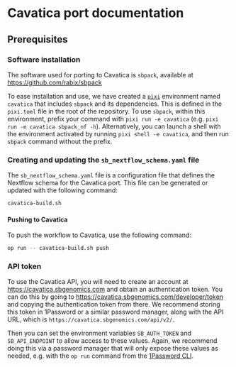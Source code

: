 # Cavatica port documentation

## Prerequisites

### Software installation

The software used for porting to Cavatica is `sbpack`, available at https://github.com/rabix/sbpack

To ease installation and use, we have created a [`pixi`](https://pixi.sh) environment named `cavatica` that includes `sbpack` and its dependencies.
This is defined in the `pixi.toml` file in the root of the repository.
To use `sbpack`, within this environment, prefix your command with `pixi run -e cavatica` (e.g. `pixi run -e cavatica sbpack_nf -h`).
Alternatively, you can launch a shell with the environment activated by running `pixi shell -e cavatica`, and then run `sbpack` command without the prefix.

### Creating and updating the `sb_nextflow_schema.yaml` file

The `sb_nextflow_schema.yaml` file is a configuration file that defines the Nextflow schema for the Cavatica port.
This file can be generated or updated with the following command:

```bash
cavatica-build.sh
```

#### Pushing to Cavatica

To push the workflow to Cavatica, use the following command:

```bash
op run -- cavatica-build.sh push
```


### API token

To use the Cavatica API, you will need to create an account at https://cavatica.sbgenomics.com and obtain an authentication token.
You can do this by going to https://cavatica.sbgenomics.com/developer/token and copying the authentication token from there.
We recommend storing this token in 1Password or a similar password manager, along with the API URL, which is `https://cavatica.sbgenomics.com/api/v2/`.

Then you can set the environment variables `SB_AUTH_TOKEN` and `SB_API_ENDPOINT` to allow access to these values.
Again, we recommend doing this via a password manager that will only expose these values as needed, e.g. with the `op run` command from the [1Password CLI](https://developer.1password.com/docs/cli/).
